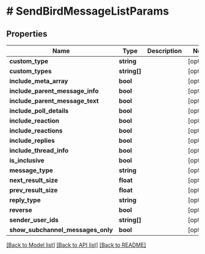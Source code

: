 # # SendBirdMessageListParams

## Properties

Name | Type | Description | Notes
------------ | ------------- | ------------- | -------------
**custom_type** | **string** |  | [optional]
**custom_types** | **string[]** |  | [optional]
**include_meta_array** | **bool** |  | [optional]
**include_parent_message_info** | **bool** |  | [optional]
**include_parent_message_text** | **bool** |  | [optional]
**include_poll_details** | **bool** |  | [optional]
**include_reaction** | **bool** |  | [optional]
**include_reactions** | **bool** |  | [optional]
**include_replies** | **bool** |  | [optional]
**include_thread_info** | **bool** |  | [optional]
**is_inclusive** | **bool** |  | [optional]
**message_type** | **string** |  | [optional]
**next_result_size** | **float** |  | [optional]
**prev_result_size** | **float** |  | [optional]
**reply_type** | **string** |  | [optional]
**reverse** | **bool** |  | [optional]
**sender_user_ids** | **string[]** |  | [optional]
**show_subchannel_messages_only** | **bool** |  | [optional]

[[Back to Model list]](../../README.md#models) [[Back to API list]](../../README.md#endpoints) [[Back to README]](../../README.md)
